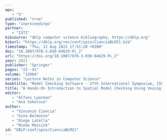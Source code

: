```yaml
---
wps: 
   - "5"
published: "true"
type: "inproceedings"
partner: 
   - "ISTI"
bibsource: "dblp computer science bibliography, https://dblp.org"
biburl: "https://dblp.org/rec/conf/spin/CianciaBLM21.bib"
timestamp: "Thu, 12 Aug 2021 17:51:28 +0200"
doi: "10.1007/978-3-030-84629-9\_2"
url: "https://doi.org/10.1007/978-3-030-84629-9\_2"
year: 2021
publisher: "Springer"
pages: "22--41"
volume: "12864"
series: "Lecture Notes in Computer Science"
booktitle: "Model Checking Software - 27th International Symposium, {SPIN} 2021, Virtual Event, July 12, 2021, Proceedings"
title: "A Hands-On Introduction to Spatial Model Checking Using VoxLogicA - - Invited Contribution"
editor: 
   - "Alfons Laarman"
   - "Ana Sokolova"
author: 
   - "Vincenzo Ciancia"
   - "Gina Belmonte"
   - "Diego Latella"
   - "Mieke Massink"
id: "DBLP:conf/spin/CianciaBLM21"
---
```

